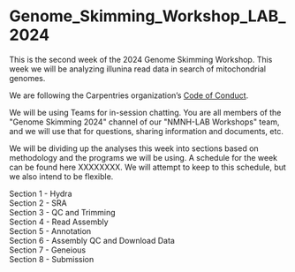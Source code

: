 # Genome_Skimming_Workshop_LAB_2024

This is the second week of the 2024 Genome Skimming Workshop. This week we will be analyzing illunina read data in search of mitochondrial genomes.

We are following the Carpentries organization’s [Code of Conduct](https://docs.carpentries.org/topic_folders/policies/code-of-conduct.html).


We will be using Teams for in-session chatting. You are all members of the "Genome Skimming 2024" channel of our "NMNH-LAB Workshops" team, and we will use that for questions, sharing information and documents, etc.

We will be dividing up the analyses this week into sections based on methodology and the programs we will be using. A schedule for the week can be found here XXXXXXXX. We will attempt to keep to this schedule, but we also intend to be flexible.

Section 1 - Hydra  
Section 2 - SRA  
Section 3 - QC and Trimming  
Section 4 - Read Assembly  
Section 5 - Annotation  
Section 6 - Assembly QC and Download Data  
Section 7 - Geneious  
Section 8 - Submission  